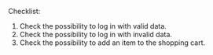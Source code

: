 Checklist:
1. Check the possibility to log in with valid data.
2. Check the possibility to log in with invalid data.
3. Check the possibility to add an item to the shopping cart.